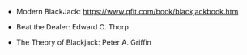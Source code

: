 - Modern BlackJack: https://www.qfit.com/book/blackjackbook.htm

- Beat the Dealer: Edward O. Thorp

- The Theory of Blackjack: Peter A. Griffin